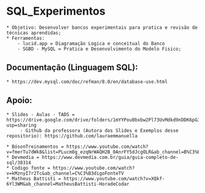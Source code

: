 # SQL_Experimentos
    * Objetivo: Desenvolver bancos experimentais para pratica e revisão de técnicas aprendidas;
    * Ferramentas:
        - lucid.app = Diagramação Logica e conceitual do Banco
        - SGBD - MySQL = Pratica e Desenvolvimento do Modelo Fisico;
        
## Documentação (Linguagem SQL):
    * https://dev.mysql.com/doc/refman/8.0/en/database-use.html
 
## Apoio:
    * Slides - Aulas - TADS = https://drive.google.com/drive/folders/1mYYPou0bxbw2Pl73UvMdkd9nDDK6pG3D?usp=sharing
         - Github da professora (Autora dos Slides e Exemplos desse repositorio): https://github.com/lauraemmanuella
         
    * BósonTreinamentos = https://www.youtube.com/watch?v=fmerTu7dWk8&list=PLucm8g_ezqNrWAQH2B_0AnrFY5dJcgOLR&ab_channel=B%C3%B3sonTreinamentos
    * Devmedia = https://www.devmedia.com.br/guia/guia-completo-de-sql/38314
    * Codigo fonte = https://www.youtube.com/watch?v=kMznyI7r2Tc&ab_channel=C%C3%B3digoFonteTV
    * Matheus Battisti = https://www.youtube.com/watch?v=XQkf-6Yl3WM&ab_channel=MatheusBattisti-HoradeCodar

